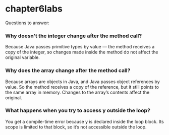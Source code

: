 # chapter6labs
Questions to answer:

### Why doesn't the integer change after the method call? 
Because Java passes primitive types by value — the method receives a copy of the integer, so changes made inside the method do not affect the original variable.

### Why does the array change after the method call?
Because arrays are objects in Java, and Java passes object references by value. So the method receives a copy of the reference, but it still points to the same array in memory. Changes to the array’s contents affect the original.

### What happens when you try to access y outside the loop?
You get a compile-time error because y is declared inside the loop block. Its scope is limited to that block, so it’s not accessible outside the loop.

